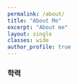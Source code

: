 ```yaml
---
permalink: /about/
title: "About Me"
excerpt: "About me"
layout: single
classes: wide
author_profile: true
---
```


### 학력
